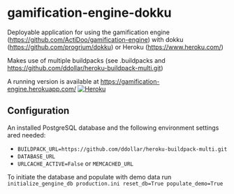 # gamification-engine-dokku
Deployable application for using the gamification engine (https://github.com/ActiDoo/gamification-engine) with dokku (https://github.com/progrium/dokku) or Heroku (https://www.heroku.com/)

Makes use of multiple buildpacks (see .buildpacks and https://github.com/ddollar/heroku-buildpack-multi.git)

A running version is available at https://gamification-engine.herokuapp.com/ [![Heroku](https://heroku-badge.herokuapp.com/?app=gamification-engine&root=admin)](https://gamification-engine.herokuapp.com)

## Configuration
An installed PostgreSQL database and the following environment settings ared needed:
* `BUILDPACK_URL=https://github.com/ddollar/heroku-buildpack-multi.git`
* `DATABASE_URL`
* `URLCACHE_ACTIVE=False` or `MEMCACHED_URL`

To initiate the database and populate with demo data run `initialize_gengine_db production.ini reset_db=True populate_demo=True`

